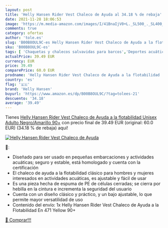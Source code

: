 ```yaml
---
layout: post
title: 'Helly Hansen Rider Vest Chaleco de Ayuda al 34.18 % de rebaja'
date: 2021-11-28 18:06:53
image: 'https://m.media-amazon.com/images/I/41BnaIjV0+L._SL500_._SL400_.jpg'
comments: true
category: ofertas
author: 'tole.es'
slug: 'B00B8OUL9C-es Helly Hansen Rider Vest Chaleco de Ayuda a la flotabilidad...'
sku: 'B00B8OUL9C-es'
tags: [ 'Chaquetas y chalecos salvavidas para barcos','Deportes acuáticos','Deportes y aire libre','Dispositivos de flotación y seguridad para barcos','Náutica','Ropa deportiva','Ropa y equipo para deportes','chaleco','helly hansen', ]
actualPrice: 39.49 EUR
currency: EUR
price: 39.49
comparePrice: 60.0 EUR
prodname: 'Helly Hansen Rider Vest Chaleco de Ayuda a la flotabilidad  Unisex Adulto  Negro/Amarillo  90+'
country: 'es'
flag: '🇪🇸'
brand: 'Helly Hansen'
buyurl: 'https://www.amazon.es/dp/B00B8OUL9C/?tag=tolees-21'
descuento: '34.18'
average: '39.49'
---
```


Tienes [Helly Hansen Rider Vest Chaleco de Ayuda a la flotabilidad  Unisex Adulto  Negro/Amarillo  90+](https://www.amazon.es/dp/B00B8OUL9C/?tag=tolees-21) con precio final de  39.49 EUR (original: 60.0 EUR) (34.18 %  de rebaja) aqui!

[![Helly Hansen Rider Vest Chaleco de Ayuda](https://m.media-amazon.com/images/I/41BnaIjV0+L._SL500_._SL400_.jpg)](https://www.amazon.es/dp/B00B8OUL9C/?tag=tolees-21)

🔎:

- Diseñado para ser usado en pequeñas embarcaciones y actividades acuáticas; seguro y estable, está homologado y cuenta con la certificación
- El chaleco de ayuda a la flotabilidad clásico para hombres y mujeres interesados en actividades acuáticas, es ajustable y fácil de usar
- Es una pieza hecha de espuma de PE de células cerradas; se cierra por hebilla en la cintura e incrementa la seguridad del usuario
- Cuenta con un diseño clásico y práctico, y un bajo ajustable, lo que permite mayor versatilidad de uso
- Contenido del envío: 1x Helly Hansen Rider Vest Chaleco de Ayuda a la Flotabilidad En 471 Yellow 90+

[🛒 Comprar!!!](https://www.amazon.es/dp/B00B8OUL9C/?tag=tolees-21)
